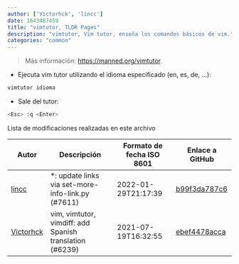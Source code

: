 ```yaml
---
author: ['Victorhck', 'lincc']
date: 1643487459
title: "vimtutor, TLDR Pages"
description: "vimtutor, Vim tutor, enseña los comandos básicos de vim."
categories: "common"
---
```

> Más información: <https://manned.org/vimtutor>.

- Ejecuta vim tutor utilizando el idioma especificado (en, es, de, ...):

```bash
vimtutor idioma
```

- Sale del tutor:

```bash
<Esc> :q <Enter>
```
Lista de modificaciones realizadas en este archivo


Autor | Descripción | Formato de fecha ISO 8601 | Enlace a GitHub
------|-----|-----|-----
[lincc](mailto:46962923+blueskyson@users.noreply.github.com) | *: update links via set-more-info-link.py (#7611) | 2022-01-29T21:17:39 | [b99f3da787c6](https://github.com/tldr-pages/tldr/commit/b99f3da787c6f43a545b9cb5ebd8265b1367fbc4)
[Victorhck](mailto:victorhck@mailbox.org) | vim, vimtutor, vimdiff: add Spanish translation (#6239) | 2021-07-19T16:32:55 | [ebef4478acca](https://github.com/tldr-pages/tldr/commit/ebef4478accabaa58d4533cbe7dab44dfe83c05b)

